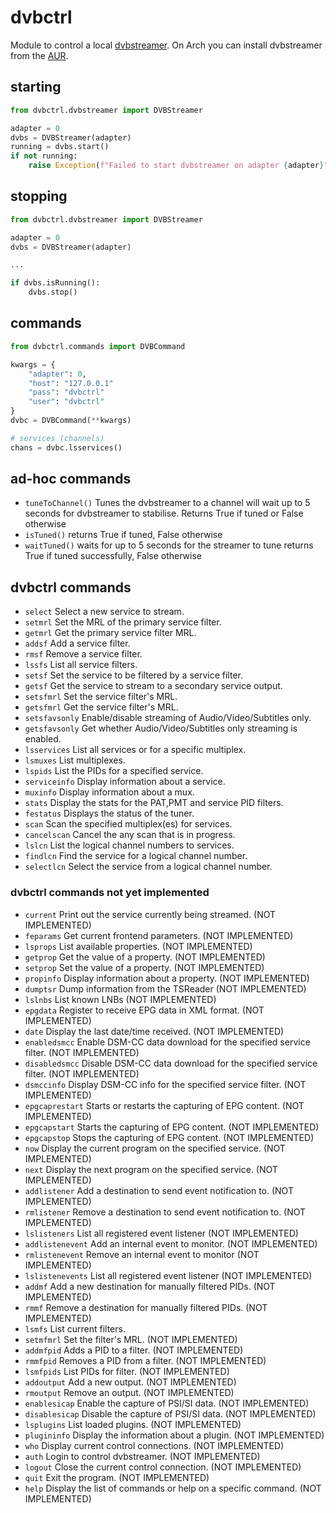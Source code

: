 # dvbctrl

Module to control a local [dvbstreamer](http://sourceforge.net/projects/dvbstreamer/).  On Arch you can install dvbstreamer from
the [AUR](https://aur.archlinux.org/packages/dvbstreamer).

## starting

```python
from dvbctrl.dvbstreamer import DVBStreamer

adapter = 0
dvbs = DVBStreamer(adapter)
running = dvbs.start()
if not running:
    raise Exception(f"Failed to start dvbstreamer on adapter {adapter}")
```

## stopping

```python
from dvbctrl.dvbstreamer import DVBStreamer

adapter = 0
dvbs = DVBStreamer(adapter)

...

if dvbs.isRunning():
    dvbs.stop()
```

## commands

```python
from dvbctrl.commands import DVBCommand

kwargs = {
    "adapter": 0,
    "host": "127.0.0.1"
    "pass": "dvbctrl"
    "user": "dvbctrl"
}
dvbc = DVBCommand(**kwargs)

# services (channels)
chans = dvbc.lsservices()
```

## ad-hoc commands

* `tuneToChannel()` Tunes the dvbstreamer to a channel will wait up to 5 seconds for dvbstreamer to stabilise. Returns True if
  tuned or False otherwise
* `isTuned()` returns True if tuned, False otherwise
* `waitTuned()` waits for up to 5 seconds for the streamer to tune returns True if tuned successfully, False otherwise

## dvbctrl commands

* `select` Select a new service to stream.
* `setmrl` Set the MRL of the primary service filter.
* `getmrl` Get the primary service filter MRL.
* `addsf` Add a service filter.
* `rmsf` Remove a service filter.
* `lssfs` List all service filters.
* `setsf` Set the service to be filtered by a service filter.
* `getsf` Get the service to stream to a secondary service output.
* `setsfmrl` Set the service filter's MRL.
* `getsfmrl` Get the service filter's MRL.
* `setsfavsonly` Enable/disable streaming of Audio/Video/Subtitles only.
* `getsfavsonly` Get whether Audio/Video/Subtitles only streaming is enabled.
* `lsservices` List all services or for a specific multiplex.
* `lsmuxes` List multiplexes.
* `lspids` List the PIDs for a specified service.
* `serviceinfo` Display information about a service.
* `muxinfo` Display information about a mux.
* `stats` Display the stats for the PAT,PMT and service PID filters.
* `festatus` Displays the status of the tuner.
* `scan` Scan the specified multiplex(es) for services.
* `cancelscan` Cancel the any scan that is in progress.
* `lslcn` List the logical channel numbers to services.
* `findlcn` Find the service for a logical channel number.
* `selectlcn` Select the service from a logical channel number.

### dvbctrl commands not yet implemented

* `current` Print out the service currently being streamed. (NOT IMPLEMENTED)
* `feparams` Get current frontend parameters. (NOT IMPLEMENTED)
* `lsprops` List available properties. (NOT IMPLEMENTED)
* `getprop` Get the value of a property. (NOT IMPLEMENTED)
* `setprop` Set the value of a property. (NOT IMPLEMENTED)
* `propinfo` Display information about a property. (NOT IMPLEMENTED)
* `dumptsr` Dump information from the TSReader (NOT IMPLEMENTED)
* `lslnbs` List known LNBs (NOT IMPLEMENTED)
* `epgdata` Register to receive EPG data in XML format. (NOT IMPLEMENTED)
* `date` Display the last date/time received. (NOT IMPLEMENTED)
* `enabledsmcc` Enable DSM-CC data download for the specified service filter. (NOT IMPLEMENTED)
* `disabledsmcc` Disable DSM-CC data download for the specified service filter. (NOT IMPLEMENTED)
* `dsmccinfo` Display DSM-CC info for the specified service filter. (NOT IMPLEMENTED)
* `epgcaprestart` Starts or restarts the capturing of EPG content. (NOT IMPLEMENTED)
* `epgcapstart` Starts the capturing of EPG content. (NOT IMPLEMENTED)
* `epgcapstop` Stops the capturing of EPG content. (NOT IMPLEMENTED)
* `now` Display the current program on the specified service. (NOT IMPLEMENTED)
* `next` Display the next program on the specified service. (NOT IMPLEMENTED)
* `addlistener` Add a destination to send event notification to. (NOT IMPLEMENTED)
* `rmlistener` Remove a destination to send event notification to. (NOT IMPLEMENTED)
* `lslisteners` List all registered event listener (NOT IMPLEMENTED)
* `addlistenevent` Add an internal event to monitor. (NOT IMPLEMENTED)
* `rmlistenevent` Remove an internal event to monitor (NOT IMPLEMENTED)
* `lslistenevents` List all registered event listener (NOT IMPLEMENTED)
* `addmf` Add a new destination for manually filtered PIDs. (NOT IMPLEMENTED)
* `rmmf` Remove a destination for manually filtered PIDs. (NOT IMPLEMENTED)
* `lsmfs` List current filters.
* `setmfmrl` Set the filter's MRL. (NOT IMPLEMENTED)
* `addmfpid` Adds a PID to a filter. (NOT IMPLEMENTED)
* `rmmfpid` Removes a PID from a filter. (NOT IMPLEMENTED)
* `lsmfpids` List PIDs for filter. (NOT IMPLEMENTED)
* `addoutput` Add a new output. (NOT IMPLEMENTED)
* `rmoutput` Remove an output. (NOT IMPLEMENTED)
* `enablesicap` Enable the capture of PSI/SI data. (NOT IMPLEMENTED)
* `disablesicap` Disable the capture of PSI/SI data. (NOT IMPLEMENTED)
* `lsplugins` List loaded plugins. (NOT IMPLEMENTED)
* `plugininfo` Display the information about a plugin. (NOT IMPLEMENTED)
* `who` Display current control connections. (NOT IMPLEMENTED)
* `auth` Login to control dvbstreamer. (NOT IMPLEMENTED)
* `logout` Close the current control connection. (NOT IMPLEMENTED)
* `quit` Exit the program. (NOT IMPLEMENTED)
* `help` Display the list of commands or help on a specific command. (NOT IMPLEMENTED)
